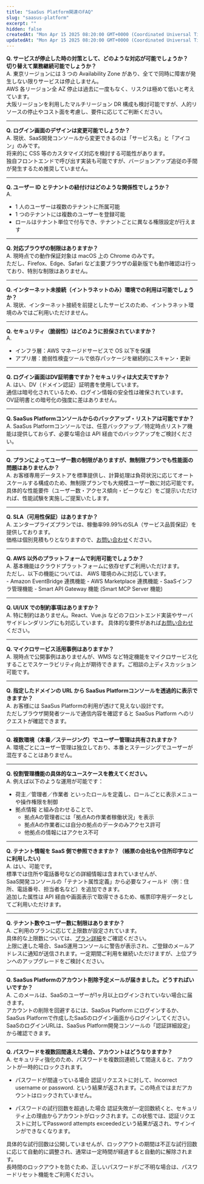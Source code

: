```yaml
---
title: "SaaSus Platform関連のFAQ"
slug: "saasus-platform"
excerpt: ""
hidden: false
createdAt: "Mon Apr 15 2025 08:20:00 GMT+0000 (Coordinated Universal Time)"
updatedAt: "Mon Apr 15 2025 08:20:00 GMT+0000 (Coordinated Universal Time)"
---
```


**Q. サービスが停止した時の対策として、どのような対応が可能でしょうか？  
切り替えて業務継続可能でしょうか？**  
A. 東京リージョンには 3 つの Availability Zone があり、全てで同時に障害が発生しない限りサービスは停止しません。  
AWS 各リージョン全 AZ 停止は過去に一度もなく、リスクは極めて低いと考えています。  
大阪リージョンを利用したマルチリージョン DR 構成も検討可能ですが、人的リソースの停止やコスト面を考慮し、要件に応じてご判断ください。

---

**Q. ログイン画面のデザインは変更可能でしょうか？**  
A. 現状、SaaS開発コンソールから変更できるのは「サービス名」と「アイコン」のみです。  
将来的に CSS 等のカスタマイズ対応を検討する可能性があります。  
独自フロントエンドで呼び出す実装も可能ですが、バージョンアップ追従の手間が発生するため推奨していません。

---

**Q. ユーザー ID とテナントの紐付けはどのような関係性でしょうか？**  
A.  
- 1 人のユーザーは複数のテナントに所属可能  
- 1 つのテナントには複数のユーザーを登録可能  
- ロールはテナント単位で付与でき、テナントごとに異なる権限設定が行えます

---

**Q. 対応ブラウザの制限はありますか？**  
A. 現時点での動作保証対象は macOS 上の Chrome のみです。  
ただし、Firefox、Edge、Safari など主要ブラウザの最新版でも動作確認は行っており、特別な制限はありません。

---

**Q. インターネット未接続（イントラネットのみ）環境での利用は可能でしょうか？**  
A. 現状、インターネット接続を前提としたサービスのため、イントラネット環境のみではご利用いただけません。

---

**Q. セキュリティ（脆弱性）はどのように担保されていますか？**  
A.  
- インフラ層：AWS マネージドサービスで OS 以下を保護  
- アプリ層：脆弱性検査ツールで依存パッケージを継続的にスキャン・更新  

---

**Q. ログイン画面はDV証明書ですか？セキュリティは大丈夫ですか？**  
A. はい、DV（ドメイン認証）証明書を使用しています。  
通信は暗号化されているため、ログイン情報の安全性は確保されています。  
OV証明書との暗号化の強度に差はありません。

---

**Q. SaaSus Platformコンソールからのバックアップ・リストアは可能ですか？**  
A. SaaSus Platformコンソールでは、任意バックアップ／特定時点リストア機能は提供しておらず、必要な場合は API 経由でのバックアップをご検討ください。

---

**Q. プランによってユーザー数の制限がありますが、無制限プランでも性能面の問題はありませんか？**  
A. お客様専用データストアを標準提供し、計算処理は負荷状況に応じてオートスケールする構成のため、無制限プランでも大規模ユーザー数に対応可能です。  
具体的な性能要件（ユーザー数・アクセス傾向・ピークなど）をご提示いただければ、性能試験を実施しご提案いたします。

---

**Q. SLA（可用性保証）はありますか？**  
A. エンタープライズプランでは、稼働率99.99%のSLA（サービス品質保証）を提供しております。  
価格は個別見積もりとなりますので、[お問い合わせ](https://saasus.io/pricing#support)ください。

---

**Q. AWS 以外のプラットフォームで利用可能でしょうか？**  
A. 基本機能はクラウドプラットフォームに依存せずご利用いただけます。  
ただし、以下の機能については、 AWS 環境のみに対応しています。  
    - Amazon EventBridge 連携機能
    - AWS Marketplace 連携機能
    - SaaSインフラ管理機能
    - Smart API Gateway 機能  (Smart MCP Server 機能)

---

**Q. UI/UX での制約事項はありますか？**  
A. 特に制約はありません。React、Vue.js などのフロントエンド実装やサーバサイドレンダリングにも対応しています。
具体的な要件があれば[お問い合わせ](https://saasus.io/pricing#support)ください。

---

**Q. マイクロサービス活用事例はありますか？**  
A. 現時点で公開事例はありませんが、WMS など特定機能をマイクロサービス化することでスケーラビリティ向上が期待できます。ご相談の上ディスカッション可能です。

---

**Q. 指定したドメインの URL から SaaSus Platformコンソールを透過的に表示できますか？**  
A. お客様には SaaSus Platformの利用が透けて見えない設計です。  
ただしブラウザ開発者ツールで通信内容を確認すると SaaSus Platform へのリクエストが確認できます。

---

**Q. 複数環境（本番／ステージング）でユーザー管理は共有されますか？**  
A. 環境ごとにユーザー管理は独立しており、本番とステージングでユーザーが混在することはありません。

---

**Q. 役割管理機能の具体的なユースケースを教えてください。**  
A. 例えば以下のような運用が可能です：  
- 荷主／管理者／作業者 といったロールを定義し、ロールごとに表示メニューや操作権限を制御  
- 拠点情報 と組み合わせることで、  
  - 拠点Aの管理者には「拠点Aの作業者稼働状況」を表示  
  - 拠点Aの作業者には自分の拠点のデータのみアクセス許可  
  - 他拠点の情報にはアクセス不可  

---

**Q. テナント情報を SaaS 側で参照できますか？（帳票の会社名や住所印字などに利用したい）**  
A. はい、可能です。  
標準では住所や電話番号などの詳細情報は含まれていませんが、  
SaaS開発コンソールの「テナント属性定義」から必要なフィールド（例：住所、電話番号、担当者名など）を追加できます。  
追加した属性は API 経由や画面表示で取得できるため、帳票印字用データとしてご利用いただけます。  

---

**Q. テナント数やユーザー数に制限はありますか？**  
A. ご利用のプランに応じて上限数が設定されています。  
具体的な上限数については、[プラン詳細](https://saasus.io/pricing)をご確認ください。  
上限に達した場合、SaaS運用コンソールに警告が表示され、ご登録のメールアドレスに通知が送信されます。一定期間ご利用を継続いただけますが、上位プランへのアップグレードをご検討ください。

---

**Q. SaaSus Platformのアカウント削除予定メールが届きました。どうすればいいですか？**  
A. このメールは、SaaSのユーザーが1ヶ月以上ログインされていない場合に届きます。  
アカウントの削除を回避するには、SaaSus Platform にログインするか、  
SaaSus Platformで作成したSaaSのログイン画面からログインしてください。  
SaaSのログインURLは、SaaSus Platform開発コンソールの「認証詳細設定」から確認できます。  

---

**Q. パスワードを複数回間違えた場合、アカウントはどうなりますか？**  
A. セキュリティ強化のため、パスワードを複数回連続して間違えると、アカウントが一時的にロックされます。
 - パスワードが間違っている場合
認証リクエストに対して、Incorrect username or password. という結果が返されます。この時点ではまだアカウントはロックされていません。

 - パスワードの試行回数を超過した場合
認証失敗が一定回数続くと、セキュリティ上の理由からアカウントがロックされます。この状態では、認証リクエストに対してPassword attempts exceededという結果が返され、サインインができなくなります。

具体的な試行回数は公開していませんが、ロックアウトの期間は不正な試行回数に応じて自動的に調整され、通常は一定時間が経過すると自動的に解除されます。  
長時間のロックアウトを防ぐため、正しいパスワードがご不明な場合は、パスワードリセット機能をご利用ください。



